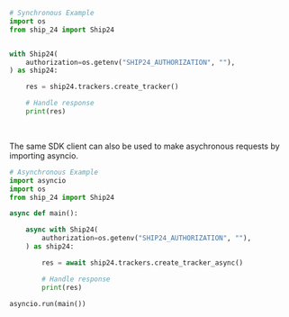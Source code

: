 <!-- Start SDK Example Usage [usage] -->
```python
# Synchronous Example
import os
from ship_24 import Ship24


with Ship24(
    authorization=os.getenv("SHIP24_AUTHORIZATION", ""),
) as ship24:

    res = ship24.trackers.create_tracker()

    # Handle response
    print(res)
```

</br>

The same SDK client can also be used to make asychronous requests by importing asyncio.
```python
# Asynchronous Example
import asyncio
import os
from ship_24 import Ship24

async def main():

    async with Ship24(
        authorization=os.getenv("SHIP24_AUTHORIZATION", ""),
    ) as ship24:

        res = await ship24.trackers.create_tracker_async()

        # Handle response
        print(res)

asyncio.run(main())
```
<!-- End SDK Example Usage [usage] -->